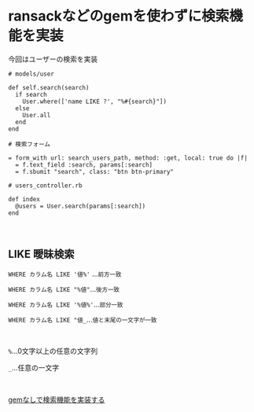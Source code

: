 # ransackなどのgemを使わずに検索機能を実装

今回はユーザーの検索を実装

```
# models/user

def self.search(search)
  if search
    User.where(['name LIKE ?', "%#{search}"])
  else
    User.all
  end
end
```

```
# 検索フォーム

= form_with url: search_users_path, method: :get, local: true do |f|
  = f.text_field :search, params[:search]
  = f.sbumit "search", class: "btn btn-primary"
```

```
# users_controller.rb

def index
  @users = User.search(params[:search])
end
```

<br>

## LIKE 曖昧検索

`WHERE カラム名 LIKE '値%'` ...`前方一致`

`WHERE カラム名 LIKE "%値"`...`後方一致`

`WHERE カラム名 LIKE '%値%'`...`部分一致`

`WHERE カラム名 LIKE "値_`...`値と末尾の一文字が一致`

<br>

`%`...0文字以上の任意の文字列

`_`...任意の一文字

<br>

[gemなしで検索機能を実装する](https://qiita.com/hayulu/items/6d121a2814997db099bb)
